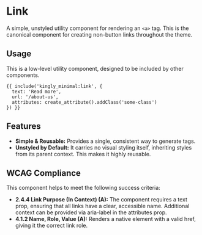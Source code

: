# Link

A simple, unstyled utility component for rendering an `<a>` tag. This is the
canonical component for creating non-button links throughout the theme.

## Usage

This is a low-level utility component, designed to be included by other
components.

```twig
{{ include('kingly_minimal:link', {
  text: 'Read more',
  url: '/about-us',
  attributes: create_attribute().addClass('some-class')
}) }}
```

## Features

- **Simple & Reusable:** Provides a single, consistent way to generate <a> tags.
- **Unstyled by Default:** It carries no visual styling itself, inheriting
  styles from its parent context. This makes it highly reusable.

## WCAG Compliance

This component helps to meet the following success criteria:

- **2.4.4 Link Purpose (In Context) (A):** The component requires a text prop,
  ensuring that all links have a clear, accessible name. Additional context can
  be provided via aria-label in the attributes prop.
- **4.1.2 Name, Role, Value (A):** Renders a native <a> element with a valid
  href, giving it the correct link role.
